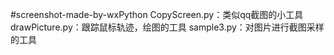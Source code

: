 #screenshot-made-by-wxPython
CopyScreen.py：类似qq截图的小工具
drawPicture.py：跟踪鼠标轨迹，绘图的工具
sample3.py：对图片进行截图采样的工具
